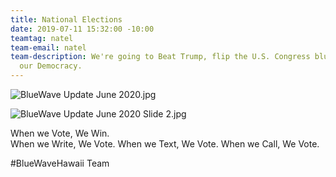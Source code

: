 ```yaml
---
title: National Elections
date: 2019-07-11 15:32:00 -10:00
teamtag: natel
team-email: natel
team-description: We're going to Beat Trump, flip the U.S. Congress blue to protect
  our Democracy.
---
```


![BlueWave Update June 2020.jpg](/uploads/BlueWave%20Update%20June%202020.jpg)

![BlueWave Update June 2020 Slide 2.jpg](/uploads/BlueWave%20Update%20June%202020%20Slide%202.jpg)

When we Vote, We Win.  
When we Write, We Vote. 
When we Text, We Vote.
When we Call, We Vote.

#BlueWaveHawaii Team